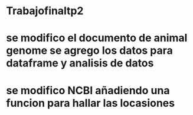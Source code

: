 # Trabajofinaltp2
# se modifico el documento de animal genome se agrego los datos para dataframe  y analisis de datos
# se modifico NCBI añadiendo una funcion para hallar las locasiones

